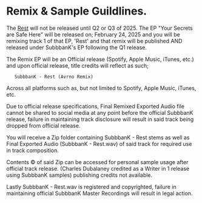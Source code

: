 # Remix & Sample Guildlines. 

The <ins>Rest</ins>
will not be released until Q2 or Q3 of 2025. The EP "Your Secrets are Safe Here" will be released on; February 24, 2025 and you will be remixing track 1 of that EP, 'Rest' and that remix will be published AND released under SubbbanK's EP following the Q1 release.

The Remix EP will be an Official release (Spotify, Apple Music, iTunes, etc.) and upon official release, title credits will reflect as such;

       SubbbanK - Rest (Avrno Remix) 

 Across all platforms such as, but not limited to Spotify, Apple Music, iTunes, etc. 


Due to official release specifications, Final Remixed Exported Audio file cannot be shared to social media at any point before the official  SubbbanK release, failure in maintaining track disclosure will result in said track being dropped from official release. 


You will receive a Zip folder containing SubbbanK - Rest stems as well as Final Exported Audio (SubbbanK - Rest.wav) of said track for required use in track composition. 


Contents ©️   of said Zip can be accessed for personal sample usage after official track release. (Charles Dubalaney credited as a Writer in 1 release using SubbbanK samples) publishing credits not available. 


Lastly SubbbanK - Rest.wav is registered and copyrighted, failure in maintaining official SubbbanK Master Recordings will result in legal action.
